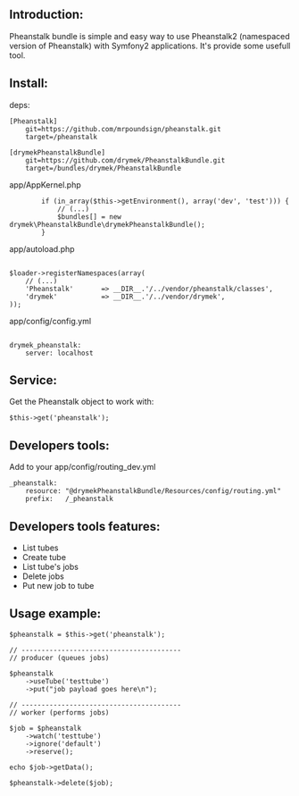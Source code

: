 ## Introduction:

Pheanstalk bundle is simple and easy way to use Pheanstalk2 (namespaced version of Pheanstalk) with Symfony2 applications. It's provide some usefull tool.

## Install:

deps:

```
[Pheanstalk]
    git=https://github.com/mrpoundsign/pheanstalk.git
    target=/pheanstalk

[drymekPheanstalkBundle]
    git=https://github.com/drymek/PheanstalkBundle.git
    target=/bundles/drymek/PheanstalkBundle
```

app/AppKernel.php

```
        if (in_array($this->getEnvironment(), array('dev', 'test'))) {
            // (...)
            $bundles[] = new drymek\PheanstalkBundle\drymekPheanstalkBundle();
        }
```

app/autoload.php

```

$loader->registerNamespaces(array(
    // (...)
    'Pheanstalk'       => __DIR__.'/../vendor/pheanstalk/classes',
    'drymek'           => __DIR__.'/../vendor/drymek',
));

```

app/config/config.yml

```

drymek_pheanstalk:
    server: localhost

```

## Service:

Get the Pheanstalk object to work with:

```
$this->get('pheanstalk');
```

## Developers tools:

Add to your app/config/routing_dev.yml

```
_pheanstalk:
    resource: "@drymekPheanstalkBundle/Resources/config/routing.yml"
    prefix:   /_pheanstalk
```

## Developers tools features:

* List tubes 
* Create tube
* List tube's jobs
* Delete jobs
* Put new job to tube

## Usage example:

```
$pheanstalk = $this->get('pheanstalk');

// ----------------------------------------
// producer (queues jobs)

$pheanstalk
    ->useTube('testtube')
    ->put("job payload goes here\n");

// ----------------------------------------
// worker (performs jobs)

$job = $pheanstalk
    ->watch('testtube')
    ->ignore('default')
    ->reserve();

echo $job->getData();

$pheanstalk->delete($job);
```
